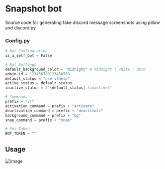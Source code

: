 # Snapshot bot
 Source code for generating fake discord message screenshots using pillow and discord.py

### Config.py
```py
# Bot Configuration
is_a_self_bot = False

# Bot Settings
default_background_color = "midnight" # midnight | white | dark
admin_id = 123456789123456789
default_status = "use v!help"
active_status = default_status
inactive_status = f"{default_status} [inactive]"

# Commands
prefix = "v!"
activation_command = prefix + "activate"
deactivation_command = prefix + "deactivate"
background_command = prefix + "bg"
snap_command = prefix + "snap"

# Bot Token
BOT_TOKEN = ""
```

## Usage
![image](https://i.ibb.co/B5rNc9Jq/image.png)

